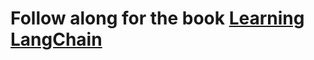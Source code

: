 # Follow along for the book [Learning LangChain](https://www.amazon.com/Learning-LangChain-Building-Applications-LangGraph/dp/1098167287)
